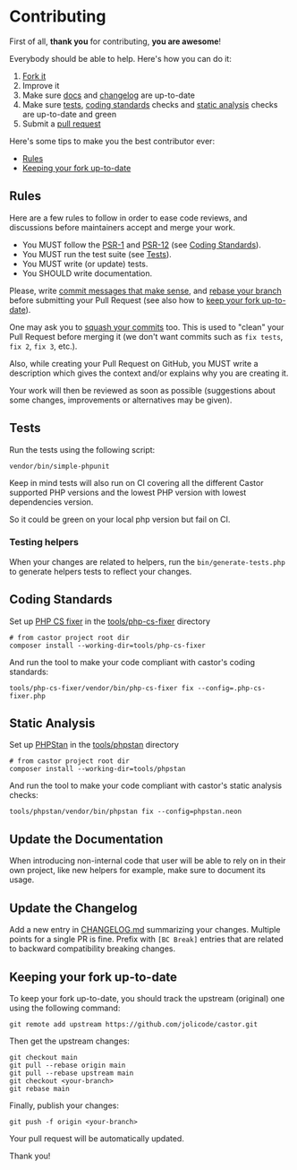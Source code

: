 # Contributing

First of all, **thank you** for contributing, **you are awesome**!

Everybody should be able to help. Here's how you can do it:

1. [Fork it](https://github.com/jolicode/castor/fork_select)
2. Improve it
3. Make sure [docs](#update-the-documentation) and [changelog](#update-the-changelog) are up-to-date
4. Make sure [tests](#tests), [coding standards](#coding-standards) checks and [static analysis](#static-analysis) checks are up-to-date and green
5. Submit a [pull request](https://help.github.com/articles/creating-a-pull-request)

Here's some tips to make you the best contributor ever:

* [Rules](#rules)
* [Keeping your fork up-to-date](#keeping-your-fork-up-to-date)

## Rules

Here are a few rules to follow in order to ease code reviews, and discussions
before maintainers accept and merge your work.

* You MUST follow the [PSR-1](http://www.php-fig.org/psr/1/) and
[PSR-12](http://www.php-fig.org/psr/12/) (see [Coding Standards](#coding-standards)).
* You MUST run the test suite (see [Tests](#tests)).
* You MUST write (or update) tests.
* You SHOULD write documentation.

Please, write [commit messages that make
sense](http://tbaggery.com/2008/04/19/a-note-about-git-commit-messages.html),
and [rebase your branch](http://git-scm.com/book/en/Git-Branching-Rebasing)
before submitting your Pull Request (see also how to [keep your
fork up-to-date](#keeping-your-fork-up-to-date)).

One may ask you to [squash your
commits](http://gitready.com/advanced/2009/02/10/squashing-commits-with-rebase.html)
too. This is used to "clean" your Pull Request before merging it (we don't want
commits such as `fix tests`, `fix 2`, `fix 3`, etc.).

Also, while creating your Pull Request on GitHub, you MUST write a description
which gives the context and/or explains why you are creating it.

Your work will then be reviewed as soon as possible (suggestions about some
changes, improvements or alternatives may be given).

## Tests

Run the tests using the following script:

```shell
vendor/bin/simple-phpunit
```

Keep in mind tests will also run on CI covering all the different Castor
supported PHP versions and the lowest PHP version with lowest dependencies version.

So it could be green on your local php version but fail on CI.

### Testing helpers

When your changes are related to helpers, run the `bin/generate-tests.php` 
to generate helpers tests to reflect your changes.

## Coding Standards

Set up [PHP CS fixer](http://cs.sensiolabs.org/) in the [tools/php-cs-fixer](tools/php-cs-fixer) directory

```shell
# from castor project root dir
composer install --working-dir=tools/php-cs-fixer
```

And run the tool to make your code compliant with
castor's coding standards:

```shell
tools/php-cs-fixer/vendor/bin/php-cs-fixer fix --config=.php-cs-fixer.php
```

## Static Analysis

Set up [PHPStan](https://phpstan.org/) in the [tools/phpstan](tools/phpstan) directory

```shell
# from castor project root dir
composer install --working-dir=tools/phpstan
```

And run the tool to make your code compliant with
castor's static analysis checks:

```shell
tools/phpstan/vendor/bin/phpstan fix --config=phpstan.neon
```

## Update the Documentation

When introducing non-internal code that user will be able to rely on in their
own project, like new helpers for example, make sure to document its usage.

## Update the Changelog

Add a new entry in [CHANGELOG.md](CHANGELOG.md) summarizing your changes.
Multiple points for a single PR is fine. Prefix with `[BC Break]` entries that 
are related to backward compatibility breaking changes.

## Keeping your fork up-to-date

To keep your fork up-to-date, you should track the upstream (original) one
using the following command:


```shell
git remote add upstream https://github.com/jolicode/castor.git
```

Then get the upstream changes:

```shell
git checkout main
git pull --rebase origin main
git pull --rebase upstream main
git checkout <your-branch>
git rebase main
```

Finally, publish your changes:

```shell
git push -f origin <your-branch>
```

Your pull request will be automatically updated.

Thank you!
